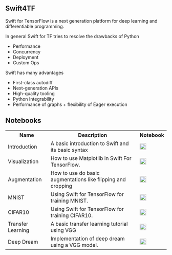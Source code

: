 ## Swift4TF

Swift for TensorFlow is a next generation platform for deep learning and differentiable programming.

In general Swift for TF tries to resolve the drawbacks of Python

*   Performance
*   Concurrency
*   Deployment
*   Custom Ops

Swift has many advantages 

*   First-class autodiff
*   Next-generation APIs
*   High-quality tooling
*   Python Integrability
*   Performance of graphs + flexibility  of Eager execution

## Notebooks

<table class="tg">
  <tr>
    <th class="tg-yw4l"><b>Name</b></th>
    <th class="tg-yw4l"><b>Description</b></th>
    <th class="tg-yw4l"><b>Notebook</b></th>
  </tr>
  <tr>
    <td class="tg-yw4l">Introduction</td>
    <td class="tg-yw4l">A basic introduction to Swift and its basic syntax </td>
    <td class="tg-yw4l"><a href="https://colab.research.google.com/github/zaidalyafeai/Swift4TF/blob/master/Swift4TF_Intro.ipynb">
    <img src="https://colab.research.google.com/assets/colab-badge.svg" height = '20px' >
    </a></td>
  </tr>
  <tr>
    <td class="tg-yw4l">Visualization</td>
    <td class="tg-yw4l">How to use Matplotlib in Swift For TensorFlow.</td></td>
    <td class="tg-yw4l"><a href="https://colab.research.google.com/github/zaidalyafeai/Swift4TF/blob/master/Swift4TF_Matplotlib.ipynb">
    <img src="https://colab.research.google.com/assets/colab-badge.svg" height = '20px' >
    </a></td>
  </tr>

  <tr>
    <td class="tg-yw4l">Augmentation</td>
    <td class="tg-yw4l">How to use do basic augmentations like flipping and cropping</td></td>
    <td class="tg-yw4l"><a href="https://colab.research.google.com/github/zaidalyafeai/Swift4TF/blob/master/Swift4TF_Augmentation.ipynb">
    <img src="https://colab.research.google.com/assets/colab-badge.svg" height = '20px' >
    </a></td>
  </tr>

  <tr>
    <td class="tg-yw4l">MNIST</td>
    <td class="tg-yw4l">Using Swift for TensorFlow for training MNIST.</td>
    <td class="tg-yw4l"><a href="https://colab.research.google.com/github/zaidalyafeai/Swift4TF/blob/master/Swift4TF_MNIST.ipynb">
    <img src="https://colab.research.google.com/assets/colab-badge.svg"height = '20px' >
    </a></td>
  </tr>

  <tr>
    <td class="tg-yw4l">CIFAR10</td>
    <td class="tg-yw4l">Using Swift for TensorFlow for training CIFAR10.</td>
    <td class="tg-yw4l"><a href="https://colab.research.google.com/github/zaidalyafeai/Swift4TF/blob/master/Swift4TF_CIFAR10.ipynb">
    <img src="https://colab.research.google.com/assets/colab-badge.svg" height = '20px' >
    </a></td>
  </tr>

  <tr>
    <td class="tg-yw4l">Transfer Learning</td>
    <td class="tg-yw4l">A basic transfer learning tutorial using VGG</td>
    <td class="tg-yw4l"><a href="https://colab.research.google.com/github/zaidalyafeai/Swift4TF/blob/master/Swift4TF_TransferLearning.ipynb">
    <img src="https://colab.research.google.com/assets/colab-badge.svg" height = '20px' >
    </a></td>

  </tr>

   <tr>
    <td class="tg-yw4l">Deep Dream</td>
    <td class="tg-yw4l">Implementation of deep dream using a VGG model.</td>
    <td class="tg-yw4l"><a href="https://colab.research.google.com/github/zaidalyafeai/Swift4TF/blob/master/Swift4TF_DeepDream.ipynb">
    <img src="https://colab.research.google.com/assets/colab-badge.svg" height = '20px' >
    </a></td>
  </tr>
</table>